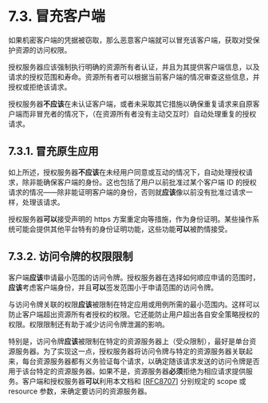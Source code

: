 # 7.3. 冒充客户端

如果机密客户端的凭据被窃取，那么恶意客户端就可以冒充该客户端，获取对受保护资源的访问权限。

授权服务器应该强制执行明确的资源所有者认证，并且为其提供客户端信息，以及请求的授权范围和寿命。资源所有者可以根据当前客户端的情况审查这些信息，并授权或拒绝该请求。

授权服务器**不应该**在未认证客户端，或者未采取其它措施以确保重复请求来自原客户端而非冒充者的情况下，（在资源所有者没有主动交互时）自动处理重复的授权请求。

## 7.3.1. 冒充原生应用

如上所述，授权服务器**不应该**在未经用户同意或互动的情况下，自动处理授权请求，除非能确保客户端的身份。这也包括了用户以前批准过某个客户端 ID 的授权请求的情况——除非能证明客户端的身份，否则就**应该**像以前没有批准过请求一样，处理该请求。

授权服务器**可以**接受声明的 https 方案重定向等措施，作为身份证明。某些操作系统可能会提供其他平台特有的身份证明功能，这些功能**可以**被酌情接受。

## 7.3.2. 访问令牌的权限限制

客户端**应该**申请最小范围的访问令牌。授权服务器在选择如何顺应申请的范围时，**应该**考虑客户端身份，并且**可以**签发范围小于申请范围的访问令牌。

与访问令牌关联的权限**应该**被限制在特定应用或用例所需的最小范围内。这样可以防止客户端超出资源所有者授权的权限。它还能防止用户超出各自安全策略授权的权限。权限限制还有助于减少访问令牌泄漏的影响。

特别是，访问令牌**应该**被限制在特定的资源服务器上（受众限制），最好是单台资源服务器。为了实现这一点，授权服务器将访问令牌与特定的资源服务器关联起来，每台资源服务器都有义务验证每个请求，以确定随该请求发送的访问令牌是否用于该台特定的资源服务器。如果不是，资源服务器**必须**拒绝为相应请求提供服务。客户端和授权服务器**可以**利用本文档和 [[RFC8707](https://www.rfc-editor.org/info/rfc8707)] 分别规定的 scope 或 resource 参数，来确定要访问的资源服务器。
